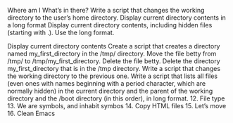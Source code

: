 Where am I
What’s in there?
Write a script that changes the working directory to the user’s home directory.
Display current directory contents in a long format
Display current directory contents, including hidden files (starting with .). Use the long format.

Display current directory contents
Create a script that creates a directory named my_first_directory in the /tmp/ directory.
Move the file betty from /tmp/ to /tmp/my_first_directory.
Delete the file betty.
Delete the directory my_first_directory that is in the /tmp directory.
Write a script that changes the working directory to the previous one.
Write a script that lists all files (even ones with names beginning with a period character, which are normally hidden) in the current directory and the parent of the working directory and the /boot directory (in this order), in long format.
12. File type
13. We are symbols, and inhabit symbos
14. Copy HTML files
15. Let’s move
16. Clean Emacs

